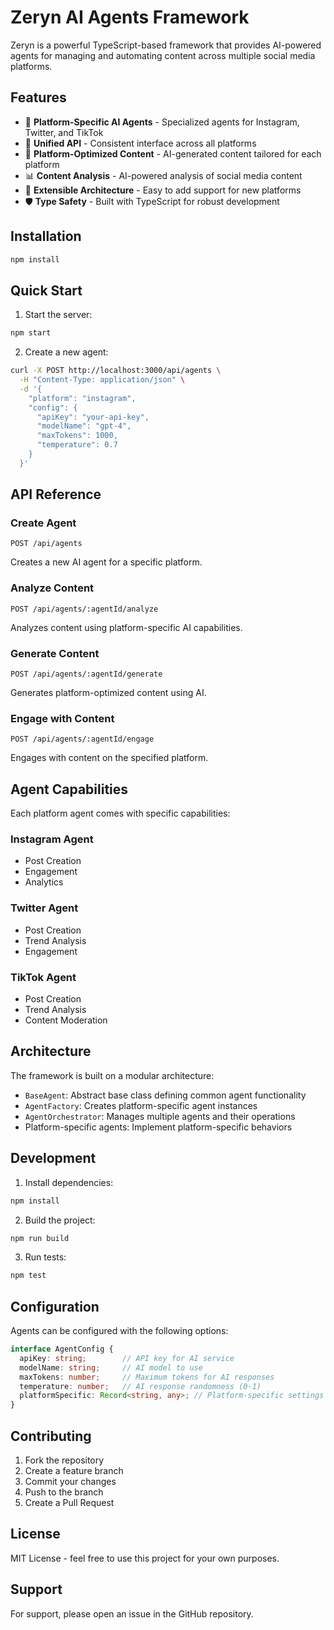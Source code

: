 # Zeryn AI Agents Framework

Zeryn is a powerful TypeScript-based framework that provides AI-powered agents for managing and automating content across multiple social media platforms.

## Features

- 🤖 **Platform-Specific AI Agents** - Specialized agents for Instagram, Twitter, and TikTok
- 🔄 **Unified API** - Consistent interface across all platforms
- 🎯 **Platform-Optimized Content** - AI-generated content tailored for each platform
- 📊 **Content Analysis** - AI-powered analysis of social media content
- 🔌 **Extensible Architecture** - Easy to add support for new platforms
- 🛡️ **Type Safety** - Built with TypeScript for robust development

## Installation

```bash
npm install
```

## Quick Start

1. Start the server:
```bash
npm start
```

2. Create a new agent:
```bash
curl -X POST http://localhost:3000/api/agents \
  -H "Content-Type: application/json" \
  -d '{
    "platform": "instagram",
    "config": {
      "apiKey": "your-api-key",
      "modelName": "gpt-4",
      "maxTokens": 1000,
      "temperature": 0.7
    }
  }'
```

## API Reference

### Create Agent
```http
POST /api/agents
```
Creates a new AI agent for a specific platform.

### Analyze Content
```http
POST /api/agents/:agentId/analyze
```
Analyzes content using platform-specific AI capabilities.

### Generate Content
```http
POST /api/agents/:agentId/generate
```
Generates platform-optimized content using AI.

### Engage with Content
```http
POST /api/agents/:agentId/engage
```
Engages with content on the specified platform.

## Agent Capabilities

Each platform agent comes with specific capabilities:

### Instagram Agent
- Post Creation
- Engagement
- Analytics

### Twitter Agent
- Post Creation
- Trend Analysis
- Engagement

### TikTok Agent
- Post Creation
- Trend Analysis
- Content Moderation

## Architecture

The framework is built on a modular architecture:

- `BaseAgent`: Abstract base class defining common agent functionality
- `AgentFactory`: Creates platform-specific agent instances
- `AgentOrchestrator`: Manages multiple agents and their operations
- Platform-specific agents: Implement platform-specific behaviors

## Development

1. Install dependencies:
```bash
npm install
```

2. Build the project:
```bash
npm run build
```

3. Run tests:
```bash
npm test
```

## Configuration

Agents can be configured with the following options:

```typescript
interface AgentConfig {
  apiKey: string;        // API key for AI service
  modelName: string;     // AI model to use
  maxTokens: number;     // Maximum tokens for AI responses
  temperature: number;   // AI response randomness (0-1)
  platformSpecific: Record<string, any>; // Platform-specific settings
}
```

## Contributing

1. Fork the repository
2. Create a feature branch
3. Commit your changes
4. Push to the branch
5. Create a Pull Request

## License

MIT License - feel free to use this project for your own purposes.

## Support

For support, please open an issue in the GitHub repository.
